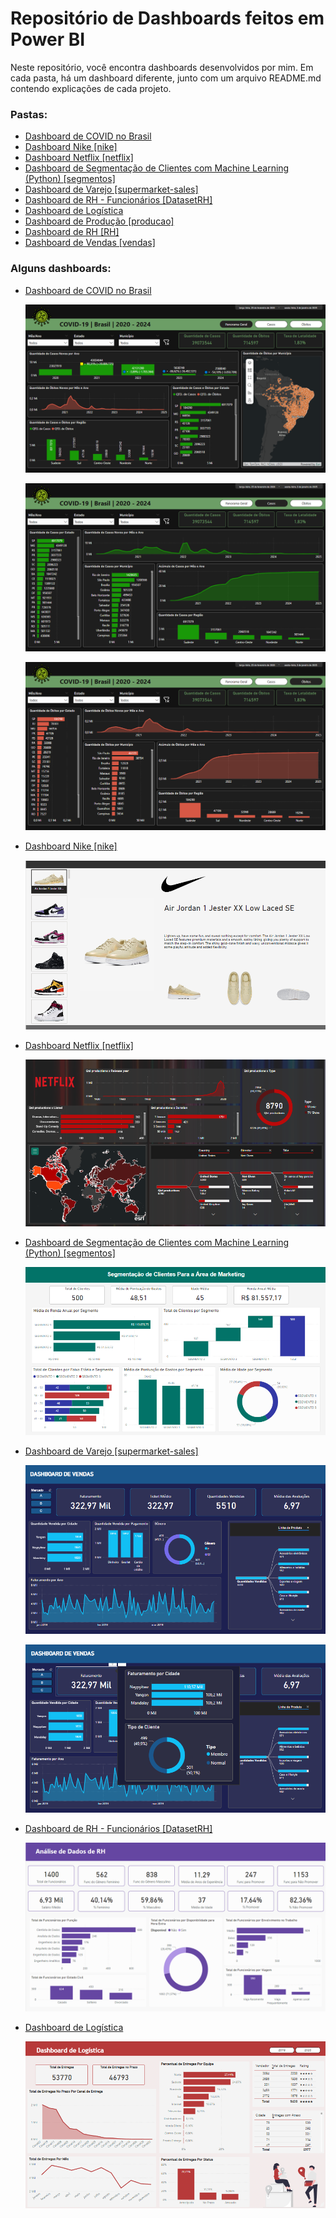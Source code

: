 <h1>Repositório de Dashboards feitos em Power BI</h1>

<p>Neste repositório, você encontra dashboards desenvolvidos por mim. Em cada pasta, há um dashboard diferente, junto com um arquivo README.md contendo explicações de cada projeto.</p>


<h3>Pastas:</h3>
<ul>
  <li><a href="https://github.com/carolinari/PowerBI/tree/main/covid-BR">Dashboard de COVID no Brasil</a></li>
  <li><a href="https://github.com/carolinari/PowerBI/tree/main/dashboard-nike">Dashboard Nike [nike]</a></li>
  <li><a href="https://github.com/carolinari/PowerBI/tree/main/netflix">Dashboard Netflix [netflix]</a></li>
  <li><a href="https://github.com/carolinari/PowerBI/tree/main/segmentacao_de_clientes">Dashboard de Segmentação de Clientes com Machine Learning (Python) [segmentos]</a></li>
  <li><a href="https://github.com/carolinari/PowerBI/tree/main/supermarket-sales">Dashboard de Varejo [supermarket-sales]</a></li>
  <li><a href="https://github.com/carolinari/PowerBI/tree/main/RH-funcionarios">Dashboard de RH - Funcionários [DatasetRH]</a></li>
  <li><a href="https://github.com/carolinari/PowerBI/tree/main/logistica">Dashboard de Logística</a></li>
  <li><a href="https://github.com/carolinari/PowerBI/tree/main/producao">Dashboard de Produção [producao]</a></li>
  <li><a href="https://github.com/carolinari/PowerBI/tree/main/RH">Dashboard de RH [RH]</a></li>
  <li><a href="https://github.com/carolinari/PowerBI/tree/main/vendas">Dashboard de Vendas [vendas]</a></li>
</ul>


<h3>Alguns dashboards:</h3>
<ul>
  <li>
    <a href="https://github.com/carolinari/PowerBI/tree/main/covid-BR">Dashboard de COVID no Brasil</a>
    <p align="center">
      <img src="covid-BR/imagem-dashboard-pagina1.png"><br>
    </p>
    <p align="center">
      <img src="covid-BR/imagem-dashboard-pagina2.png"><br>
    </p>
    <p align="center">
      <img src="covid-BR/imagem-dashboard-pagina3.png"><br>
    </p>
  </li>
  <li>
    <a href="https://github.com/carolinari/PowerBI/tree/main/dashboard-nike">Dashboard Nike [nike]</a>
    <p align="center">
      <img src="dashboard-nike/dashboard-nike.png"><br>
    </p>
  </li>
  <li>
    <a href="https://github.com/carolinari/PowerBI/tree/main/netflix">Dashboard Netflix [netflix]</a>
    <p align="center">
      <img src="netflix/dashboard-netflix.png"><br>
    </p>
  </li>
  <li>
    <a href="https://github.com/carolinari/PowerBI/tree/main/segmentacao_de_clientes">Dashboard de Segmentação de Clientes com Machine Learning (Python) [segmentos]</a>
    <p align="center">
      <img src="segmentacao_de_clientes/dashboard-segmentacao_de_clientes.png"><br>
    </p>
  </li>
  <li>
    <a href="https://github.com/carolinari/PowerBI/tree/main/supermarket-sales">Dashboard de Varejo [supermarket-sales]</a>
    <p align="center">
      <img src="supermarket-sales/dashboard-AcompanhamentoDeVendas-supermarket_sales-1.png"><br>
    </p>
    <p align="center">
      <img src="supermarket-sales/dashboard-AcompanhamentoDeVendas-supermarket_sales-2.png"><br>
    </p>
  </li>
  <li>
    <a href="https://github.com/carolinari/PowerBI/tree/main/RH-funcionarios">Dashboard de RH - Funcionários [DatasetRH]</a>
    <p align="center">
      <img src="RH-funcionarios/dashboard-RH.png"><br>
    </p>
  </li>
  <li>
    <a href="https://github.com/carolinari/PowerBI/tree/main/logistica">Dashboard de Logística</a>
    <p align="center">
      <img src="logistica/dashboard-AD_logistica.png"><br>
    </p>
  </li>
</ul>



